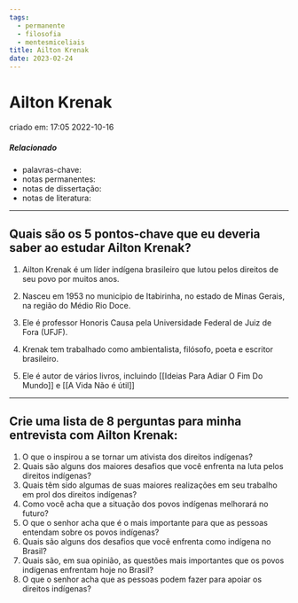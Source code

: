 ```yaml
---
tags:
  - permanente
  - filosofia
  - mentesmiceliais
title: Ailton Krenak
date: 2023-02-24
---
```


# Ailton Krenak

criado em: 17:05 2022-10-16

##### Relacionado

- palavras-chave: 
- notas permanentes: 
- notas de dissertação:
- notas de literatura: 

---

## Quais são os 5 pontos-chave que eu deveria saber ao estudar Ailton Krenak?

1. Ailton Krenak é um líder indígena brasileiro que lutou pelos direitos de seu povo por muitos anos.

2. Nasceu em 1953 no município de Itabirinha, no estado de Minas Gerais, na região do Médio Rio Doce.

3. Ele é professor Honoris Causa pela Universidade Federal de Juiz de Fora (UFJF).

4. Krenak tem trabalhado como ambientalista, filósofo, poeta e escritor brasileiro.

5. Ele é autor de vários livros, incluindo [[Ideias Para Adiar O Fim Do Mundo]] e [[A Vida Não é útil]]
---

## Crie uma lista de 8 perguntas para minha entrevista com Ailton Krenak:

1. O que o inspirou a se tornar um ativista dos direitos indígenas?
2. Quais são alguns dos maiores desafios que você enfrenta na luta pelos direitos indígenas?
3. Quais têm sido algumas de suas maiores realizações em seu trabalho em prol dos direitos indígenas?
4. Como você acha que a situação dos povos indígenas melhorará no futuro?
5. O que o senhor acha que é o mais importante para que as pessoas entendam sobre os povos indígenas?
6. Quais são alguns dos desafios que você enfrenta como indígena no Brasil?
7. Quais são, em sua opinião, as questões mais importantes que os povos indígenas enfrentam hoje no Brasil?
8. O que o senhor acha que as pessoas podem fazer para apoiar os direitos indígenas?

